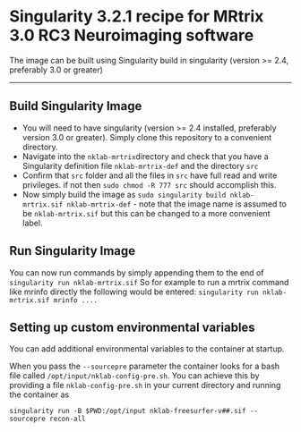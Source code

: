 #  Singularity 3.2.1 recipe for MRtrix 3.0 RC3 Neuroimaging software

The image can be built using Singularity build in singularity (version >= 2.4, preferably 3.0 or greater)

---

## Build Singularity Image

* You will need to have singularity (version >= 2.4 installed, preferably version 3.0 or greater). Simply clone this repository to a convenient directory.
* Navigate into the `nklab-mrtrix`directory and check that you have a Singularity definition file `nklab-mrtrix-def` and the directory `src`
* Confirm that `src` folder and all the files in `src` have full read and write privileges. if not then `sudo chmod -R 777 src` should accomplish this.
* Now simply build the image as  `sudo singularity build nklab-mrtrix.sif nklab-mrtrix-def` - note that the image name is assumed to be `nklab-mrtrix.sif` but this can be changed to a more convenient label. 

## Run Singularity Image
You can now run commands by simply appending them to the end of  `singularity run nklab-mrtrix.sif` So for example to run a mrtrix command like mrinfo directly the following would be entered: `singularity run nklab-mrtrix.sif mrinfo ....`


## Setting up custom environmental variables
You can add additional environmental variables to the container at startup.

When you pass the `--sourcepre` parameter the container looks for a bash file called `/opt/input/nklab-config-pre.sh`. You can achieve this by providing a file `nklab-config-pre.sh` in your current directory and running the container as 

`singularity run -B $PWD:/opt/input nklab-freesurfer-v##.sif --sourcepre recon-all`

